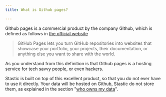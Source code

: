 ```yaml
---
title: What is Github pages?

---
```

Github pages is a commercial product by the company Github, which is defined as follows in [the official website](https://pages.github.com/)

> GitHub Pages lets you turn GitHub repositories into websites that showcase your portfolio, your projects, their documentation, or anything else you want to share with the world.

As you understand from this definition is that Github pages is a hosting service for tech savvy people, or even hackers.

Stastic is built on top of this excellent product, so that you do not ever have to use it directly. Your data will be hosted on Github, Stastic do not store them, as explained in the section "[who owns my data]()".
